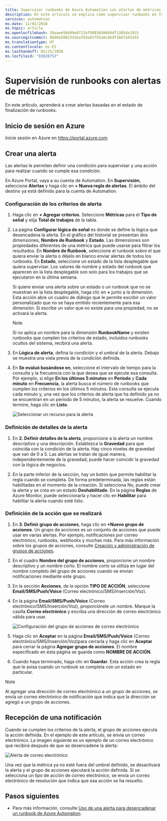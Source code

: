 ```yaml
---
title: Supervisar runbooks de Azure Automation con alertas de métricas
description: En este artículo se explica cómo supervisar runbooks en función de las métricas.
services: automation
ms.date: 11/01/2018
ms.topic: article
ms.openlocfilehash: 20aaee5b699e9721bf9083030604df1385da1915
ms.sourcegitcommit: 0b80a5802343ea769a91f91a8cdbdf1b67a932d3
ms.translationtype: HT
ms.contentlocale: es-ES
ms.lasthandoff: 05/25/2020
ms.locfileid: "83828753"
---
```

# <a name="monitor-runbooks-with-metric-alerts"></a>Supervisión de runbooks con alertas de métricas

En este artículo, aprenderá a crear alertas basadas en el estado de finalización de runbooks.

## <a name="sign-in-to-azure"></a>Inicio de sesión en Azure

Inicie sesión en Azure en https://portal.azure.com

## <a name="create-alert"></a>Crear una alerta

Las alertas le permiten definir una condición para supervisar y una acción para realizar cuando se cumple esa condición.

En Azure Portal, vaya a su cuenta de Automation. En **Supervisión**, seleccione **Alertas** y haga clic en **+ Nueva regla de alertas**. El ámbito del destino ya está definido para la cuenta de Automation.

### <a name="configure-alert-criteria"></a>Configuración de los criterios de alerta

1. Haga clic en **+ Agregar criterios**. Seleccione **Métricas** para el **Tipo de señal** y elija **Total de trabajos** de la tabla.

2. La página **Configurar lógica de señal** es donde se define la lógica que desencadena la alerta. En el gráfico del historial se presentan dos dimensiones, **Nombre de Runbook** y **Estado**. Las dimensiones son propiedades diferentes de una métrica que puede usarse para filtrar los resultados. En **Nombre de Runbook**, seleccione el runbook sobre el que quiera enviar la alerta o déjelo en blanco enviar alertas de todos los runbooks. En **Estado**, seleccione un estado de la lista desplegable que quiera supervisar. Los valores de nombre y estado del runbook que aparecen en la lista desplegable son solo para los trabajos que se ejecutaron en la última semana.

   Si quiere enviar una alerta sobre un estado o un runbook que no se muestran en la lista desplegable, haga clic en **\+** junto a la dimensión. Esta acción abre un cuadro de diálogo que le permite escribir un valor personalizado que no se haya emitido recientemente para esa dimensión. Si escribe un valor que no existe para una propiedad, no se activará la alerta.

   > [!NOTE]
   > Si no aplica un nombre para la dimensión **RunbookName** y existen runbooks que cumplen los criterios de estado, incluidos runbooks ocultos del sistema, recibirá una alerta.

3. En **Lógica de alerta**, defina la condición y el umbral de la alerta. Debajo se muestra una vista previa de la condición definida.

4. En **Se evaluó basándose en**, seleccione el intervalo de tiempo para la consulta y la frecuencia con la que desea que se ejecute esa consulta. Por ejemplo, si elige **En los últimos 5 minutos** en **Período** y **Cada minuto** en **Frecuencia**, la alerta busca el número de runbooks que cumplen los criterios en los últimos 5 minutos. Esta consulta se ejecuta cada minuto y, una vez que los criterios de alerta que ha definido ya no se encuentran en un periodo de 5 minutos, la alerta se resuelve. Cuando termine, haga clic en **Listo**.

   ![Seleccionar un recurso para la alerta](./media/automation-alert-activity-log/configure-signal-logic.png)

### <a name="define-alert-details"></a>Definición de detalles de la alerta

1. En **2. Definir detalles de la alerta**, proporcione a la alerta un nombre descriptivo y una descripción. Establezca la **Gravedad** para que coincida con la condición de la alerta. Hay cinco niveles de gravedad que van de 0 a 5. Las alertas se tratan de igual manera, independientemente de la gravedad; puede hacer coincidir la gravedad con la lógica de negocios.

1. En la parte inferior de la sección, hay un botón que permite habilitar la regla cuando se completa. De forma predeterminada, las reglas están habilitadas en el momento de la creación. Si selecciona No, puede crear la alerta y se crea en un estado **Deshabilitado**. En la página **Reglas** de Azure Monitor, puede seleccionarla y hacer clic en **Habilitar** para habilitar la alerta cuando esté listo.

### <a name="define-the-action-to-take"></a>Definición de la acción que se realizará

1. En **3. Definir grupo de acciones**, haga clic en **+Nuevo grupo de acciones**. Un grupo de acciones es un conjunto de acciones que puede usar en varias alertas. Por ejemplo, notificaciones por correo electrónico, runbooks, webhooks y muchas más. Para más información sobre los grupos de acciones, consulte [Creación y administración de grupos de acciones](../azure-monitor/platform/action-groups.md).

1. En el cuadro **Nombre del grupo de acciones**, proporcione un nombre descriptivo y un nombre corto. El nombre corto se utiliza en lugar del nombre completo del grupo de acciones cuando se envían notificaciones mediante este grupo.

1. En la sección **Acciones**, de la opción **TIPO DE ACCIÓN**, seleccione **Email/SMS/Push/Voice** (Correo electrónico/SMS/Inserción/Voz).

1. En la página **Email/SMS/Push/Voice** (Correo electrónico/SMS/Inserción/Voz), proporciónele un nombre. Marque la casilla **Correo electrónico** y escriba una dirección de correo electrónico válida para usar.

   ![Configuración del grupo de acciones de correo electrónico](./media/automation-alert-activity-log/add-action-group.png)

1. Haga clic en **Aceptar** en la página **Email/SMS/Push/Voice** (Correo electrónico/SMS/Inserción/Voz)para cerrarla y haga clic en **Aceptar** para cerrar la página **Agregar grupo de acciones**. El nombre especificado en esta página se guarda como **NOMBRE DE ACCIÓN**.

1. Cuando haya terminado, haga clic en **Guardar**. Esta acción crea la regla que le avisa cuando un runbook se completa con un estado en particular.

> [!NOTE]
> Al agregar una dirección de correo electrónico a un grupo de acciones, se envía un correo electrónico de notificación que indica que la dirección se agregó a un grupo de acciones.

## <a name="receive-notification"></a>Recepción de una notificación

Cuando se cumplen los criterios de la alerta, el grupo de acciones ejecuta la acción definida. En el ejemplo de este artículo, se envía un correo electrónico. La imagen siguiente es un ejemplo de un correo electrónico que recibirá después de que se desencadene la alerta:

![Alerta de correo electrónico](./media/automation-alert-activity-log/alert-email.png)

Una vez que la métrica ya no esté fuera del umbral definido, se desactivará la alerta y el grupo de acciones ejecutará la acción definida. Si se selecciona un tipo de acción de correo electrónico, se envía un correo electrónico de resolución que indica que esa acción se ha resuelto.

## <a name="next-steps"></a>Pasos siguientes

* Para más información, consulte [Uso de una alerta para desencadenar un runbook de Azure Automation](automation-create-alert-triggered-runbook.md).
